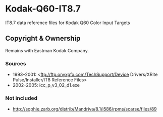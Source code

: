 # Kodak-Q60-IT8.7
IT8.7 data reference files for Kodak Q60 Color Input Targets

## Copyright & Ownership

Remains with Eastman Kodak Company.

### Sources
- 1993–2001: <ftp://ftp.onyxgfx.com/TechSupport/Device Drivers/XRite Pulse/Installer/IT8 Reference Files>  
- 2002–2005: icc_p_v3_02_d1.exe  

### Not included
- http://sophie.zarb.org/distrib/Mandriva/8.1/i586/rpms/scarse/files/89
